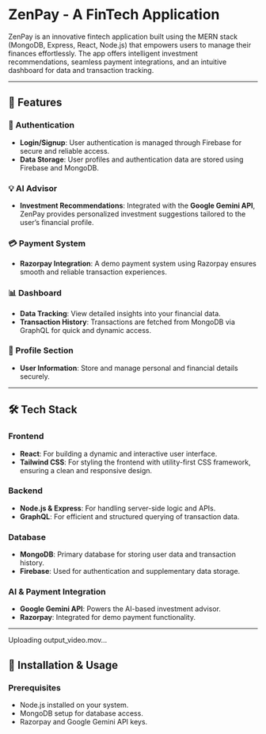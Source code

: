 
# ZenPay - A FinTech Application

ZenPay is an innovative fintech application built using the MERN stack (MongoDB, Express, React, Node.js) that empowers users to manage their finances effortlessly. The app offers intelligent investment recommendations, seamless payment integrations, and an intuitive dashboard for data and transaction tracking.

---

## 🌟 Features

### 🔑 Authentication
- **Login/Signup**: User authentication is managed through Firebase for secure and reliable access.
- **Data Storage**: User profiles and authentication data are stored using Firebase and MongoDB.

### 💡 AI Advisor
- **Investment Recommendations**: Integrated with the **Google Gemini API**, ZenPay provides personalized investment suggestions tailored to the user’s financial profile.

### 💳 Payment System
- **Razorpay Integration**: A demo payment system using Razorpay ensures smooth and reliable transaction experiences.

### 📊 Dashboard
- **Data Tracking**: View detailed insights into your financial data.
- **Transaction History**: Transactions are fetched from MongoDB via GraphQL for quick and dynamic access.

### 👤 Profile Section
- **User Information**: Store and manage personal and financial details securely.

---

## 🛠️ Tech Stack

### Frontend
- **React**: For building a dynamic and interactive user interface.
- **Tailwind CSS**: For styling the frontend with utility-first CSS framework, ensuring a clean and responsive design.

### Backend
- **Node.js & Express**: For handling server-side logic and APIs.
- **GraphQL**: For efficient and structured querying of transaction data.

### Database
- **MongoDB**: Primary database for storing user data and transaction history.
- **Firebase**: Used for authentication and supplementary data storage.

### AI & Payment Integration
- **Google Gemini API**: Powers the AI-based investment advisor.
- **Razorpay**: Integrated for demo payment functionality.

---



Uploading output_video.mov…



## 🚀 Installation & Usage

### Prerequisites
- Node.js installed on your system.
- MongoDB setup for database access.
- Razorpay and Google Gemini API keys.


